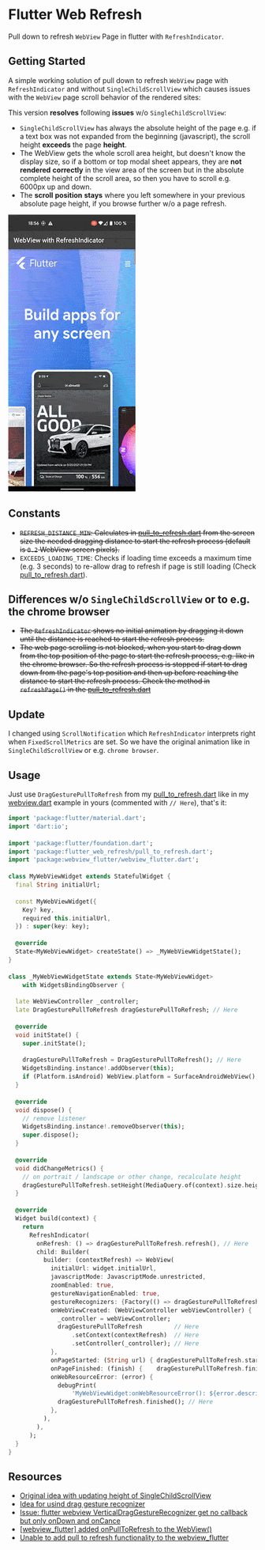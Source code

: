 # Flutter Web Refresh

Pull down to refresh `WebView` Page in flutter with `RefreshIndicator`.

## Getting Started

A simple working solution of pull down to refresh `WebView` page with `RefreshIndicator` and without
`SingleChildScrollView` which causes issues with the `WebView` page scroll behavior of the rendered sites:

This version **resolves** following **issues** w/o `SingleChildScrollView`:
- `SingleChildScrollView` has always the absolute height of the page 
  e.g. if a text box was not expanded from the beginning (javascript), 
  the scroll height **exceeds** the page **height**.
- The WebView gets the whole scroll area height, but doesn't know the display size, 
  so if a bottom or top modal sheet appears, they are **not** **rendered** **correctly** in the view area 
  of the screen but in the absolute complete height of the scroll area, so then you have to scroll 
  e.g. 6000px up and down.
- The **scroll** **position** **stays** where you left somewhere in your previous absolute page height, 
  if you browse further w/o a page refresh.

<img src="support/example3.gif"  />

## Constants 

- <s>`REFRESH_DISTANCE_MIN`: Calculates in [pull_to_refresh.dart](./lib/pull_to_refresh.dart) from the screen size 
  the needed dragging distance to start the refresh process (default is `0.2` WebView screen pixels).</s>
- `EXCEEDS_LOADING_TIME`: Checks if loading time exceeds a maximum time (e.g. 3 seconds) 
  to re-allow drag to refresh if page is still loading (Check [pull_to_refresh.dart](./lib/pull_to_refresh.dart)).  

## Differences w/o `SingleChildScrollView` or to e.g. the chrome browser

- <s>The `RefreshIndicator` shows no initial animation by dragging it down until the distance 
  is reached to start the refresh process.</s>
- <s>The web page scrolling is not blocked, when you start to drag down from the top position of 
  the page to start the refresh process, e.g. like in the chrome browser. So the refresh process 
  is stopped if start to drag down from the page's top position and then up before reaching 
  the distance to start the refresh process. Check the method in `refreshPage()` in the [pull_to_refresh.dart](./lib/pull_to_refresh.dart)</s>

## Update
I changed using `ScrollNotification` which `RefreshIndicator` interprets right when `FixedScrollMetrics` are set. So we have the original animation like in `SingleChildScrollView` or e.g. `chrome browser`.

## Usage
Just use `DragGesturePullToRefresh` from my [pull_to_refresh.dart](./lib/pull_to_refresh.dart) like in my [webview.dart](./lib/webview.dart) example in yours (commented with `// Here`), that's it:
```dart
import 'package:flutter/material.dart';
import 'dart:io';

import 'package:flutter/foundation.dart';
import 'package:flutter_web_refresh/pull_to_refresh.dart';
import 'package:webview_flutter/webview_flutter.dart';

class MyWebViewWidget extends StatefulWidget {
  final String initialUrl;

  const MyWebViewWidget({
    Key? key,
    required this.initialUrl,
  }) : super(key: key);

  @override
  State<MyWebViewWidget> createState() => _MyWebViewWidgetState();
}

class _MyWebViewWidgetState extends State<MyWebViewWidget>
    with WidgetsBindingObserver {

  late WebViewController _controller;
  late DragGesturePullToRefresh dragGesturePullToRefresh; // Here

  @override
  void initState() {
    super.initState();

    dragGesturePullToRefresh = DragGesturePullToRefresh(); // Here
    WidgetsBinding.instance!.addObserver(this);
    if (Platform.isAndroid) WebView.platform = SurfaceAndroidWebView();
  }

  @override
  void dispose() {
    // remove listener
    WidgetsBinding.instance!.removeObserver(this);
    super.dispose();
  }

  @override
  void didChangeMetrics() {
    // on portrait / landscape or other change, recalculate height
    dragGesturePullToRefresh.setHeight(MediaQuery.of(context).size.height); // Here
  }

  @override
  Widget build(context) {
    return
      RefreshIndicator(
        onRefresh: () => dragGesturePullToRefresh.refresh(), // Here
        child: Builder(
          builder: (contextRefresh) => WebView(
            initialUrl: widget.initialUrl,
            javascriptMode: JavascriptMode.unrestricted,
            zoomEnabled: true,
            gestureNavigationEnabled: true,
            gestureRecognizers: {Factory(() => dragGesturePullToRefresh)}, // Here
            onWebViewCreated: (WebViewController webViewController) {
              _controller = webViewController;
              dragGesturePullToRefresh         // Here
                  .setContext(contextRefresh)  // Here
                  .setController(_controller); // Here
            },
            onPageStarted: (String url) { dragGesturePullToRefresh.started(); }, // Here
            onPageFinished: (finish) {    dragGesturePullToRefresh.finished();}, // Here
            onWebResourceError: (error) {
              debugPrint(
                  'MyWebViewWidget:onWebResourceError(): ${error.description}');
              dragGesturePullToRefresh.finished(); // Here
            },
          ),
        ),
      );
  }
}
```

## Resources

- [Original idea with updating height of SingleChildScrollView](https://stackoverflow.com/questions/68870975/flutter-how-to-make-pull-down-to-refresh-flutter-webview-using-the-official-web)
- [Idea for usind drag gesture recognizer](https://stackoverflow.com/questions/57656045/pull-down-to-refresh-webview-page-in-flutter)
- [Issue: flutter webview VerticalDragGestureRecognizer get no callback but only onDown and onCance](https://github.com/flutter/flutter/issues/39389)
- [[webview_flutter] added onPullToRefresh to the WebView()](https://github.com/flutter/plugins/pull/3695)
- [Unable to add pull to refresh functionality to the webview_flutter](https://github.com/flutter/flutter/issues/71341)

